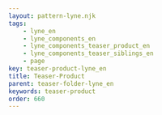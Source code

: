 ```yaml
---
layout: pattern-lyne.njk
tags: 
    - lyne_en
    - lyne_components_en
    - lyne_components_teaser_product_en
    - lyne_components_teaser_siblings_en
    - page
key: teaser-product-lyne_en
title: Teaser-Product
parent: teaser-folder-lyne_en
keywords: teaser-product
order: 660
---
```

